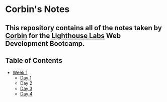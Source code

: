 # Corbin's Notes

## This repository contains all of the notes taken by [Corbin](https://github.com/Cheryet) for the [Lighthouse Labs](https://www.lighthouselabs.ca/) Web Development Bootcamp.

## Table of Contents

* [Week 1](/Week_1)
  * [Day 1](/Week_1/Day_1/)
  *  Day 2
  * [Day 3](/Week_1/Day_3/)
  * [Day 4]()
  